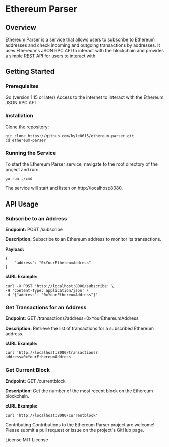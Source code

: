 # Ethereum Parser

## Overview
Ethereum Parser is a service that allows users to subscribe to Ethereum addresses and check incoming and outgoing transactions by addresses. It uses Ethereum's JSON RPC API to interact with the blockchain and provides a simple REST API for users to interact with.

## Getting Started
### Prerequisites
Go (version 1.15 or later)
Access to the internet to interact with the Ethereum JSON RPC API
### Installation
Clone the repository:

```
git clone https://github.com/kyle8615/ethereum-parser.git
cd ethereum-parser
```
### Running the Service
To start the Ethereum Parser service, navigate to the root directory of the project and run:

```
go run ./cmd
```
The service will start and listen on http://localhost:8080.

## API Usage
### Subscribe to an Address
**Endpoint:** POST /subscribe

**Description:** Subscribe to an Ethereum address to monitor its transactions.

**Payload:**

```
{
    "address": "0xYourEthereumAddress"
}
```
**cURL Example:**

```
curl -X POST 'http://localhost:8080/subscribe' \
-H 'Content-Type: application/json' \
-d '{"address": "0xYourEthereumAddress"}'
```

### Get Transactions for an Address
**Endpoint:** GET /transactions?address=0xYourEthereumAddress

**Description:** Retrieve the list of transactions for a subscribed Ethereum address.

**cURL Example:**

```
curl 'http://localhost:8080/transactions?address=0xYourEthereumAddress'
```

### Get Current Block
**Endpoint:** GET /currentblock

**Description:** Get the number of the most recent block on the Ethereum blockchain.

**cURL Example:**

```
curl 'http://localhost:8080/currentblock'
```

Contributing
Contributions to the Ethereum Parser project are welcome! Please submit a pull request or issue on the project's GitHub page.

License
MIT License
